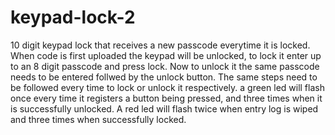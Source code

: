 # keypad-lock-2
10 digit keypad lock that receives a new passcode everytime it is locked.
When code is first uploaded the keypad will be unlocked, to lock it enter up to an 8 digit passcode and press lock. Now to unlock it the same passcode needs to be entered follwed by the unlock button. The same steps need to be followed every time to lock or unlock it respectively. a green led will flash once every time it registers a button being pressed, and three times when it is successfully unlocked. A red led will flash twice when entry log is wiped and three times when successfully locked.

